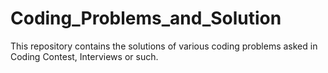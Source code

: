 # Coding_Problems_and_Solution
This repository contains the solutions of various coding problems asked in Coding Contest, Interviews or such.
